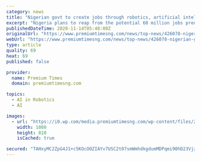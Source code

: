```yaml
---
category: news
title: "Nigerian govt to create jobs through robotics, artificial intelligence"
excerpt: "Nigeria plans to reap from the potential 60 million jobs predicted to emanate globally from Artificial Intelligence and Robotics."
publishedDateTime: 2020-11-14T05:48:00Z
originalUrl: "https://www.premiumtimesng.com/news/top-news/426078-nigerian-govt-to-create-jobs-through-robotics-artificial-intelligence.html"
webUrl: "https://www.premiumtimesng.com/news/top-news/426078-nigerian-govt-to-create-jobs-through-robotics-artificial-intelligence.html"
type: article
quality: 69
heat: 69
published: false

provider:
  name: Premium Times
  domain: premiumtimesng.com

topics:
  - AI in Robotics
  - AI

images:
  - url: "https://i0.wp.com/media.premiumtimesng.com/wp-content/files/2020/06/IMG_20200605_132521_886.jpg?fit=1080%2C810&#038;ssl=1"
    width: 1080
    height: 810
    isCached: true

secured: "TAHxyMC2ZpG4J1+c5KOcOOZIAYv7USC2t07smWmhdkgdumMDPqmi90hD23VjzC3/I+KI+bSmdAmmgt2h3zDTlAjbXDRHDVOOrEJ4YHJekX/mCHp/kND8EkV3P10Y4sKy+44ZM1/pBn7x4KliZ/BYrRjJl/ExFOe/I1CxukEDWY0/ugcMNIbSqYaY9sfFSOviTlz5H3f+aSd8XNlX3AA05doaykEqL6rOHuPQ95+3iAnjWHNJ4cQa6S6JZybIFNrvC1EtgBlHdAseftH1i4+Lep0G7/hia+tKODBCTCyLBBtidKPhPR0LkZ29Lu+YtIQvybQ/PQjNSCUGd01XcXMbfnWAy4gTqwuWMcgr+TwdfdU=;CJye5oAMY8PqOGvYP5OugA=="
---
```


